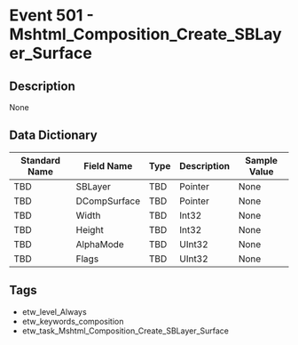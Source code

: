 # Event 501 - Mshtml_Composition_Create_SBLayer_Surface

## Description
None

## Data Dictionary
|Standard Name|Field Name|Type|Description|Sample Value|
|---|---|---|---|---|
|TBD|SBLayer|TBD|Pointer|None|None|
|TBD|DCompSurface|TBD|Pointer|None|None|
|TBD|Width|TBD|Int32|None|None|
|TBD|Height|TBD|Int32|None|None|
|TBD|AlphaMode|TBD|UInt32|None|None|
|TBD|Flags|TBD|UInt32|None|None|

## Tags
* etw_level_Always
* etw_keywords_composition
* etw_task_Mshtml_Composition_Create_SBLayer_Surface